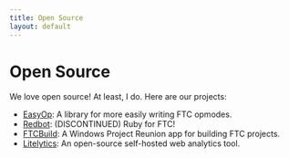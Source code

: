 ```yaml
---
title: Open Source
layout: default
---
```

# Open Source
We love open source! At least, I do. Here are our projects:
- [EasyOp](https://manchestermachinemakers.github.io/easyop): A library for more easily writing FTC opmodes.
- [Redbot](https://github.com/ManchesterMachineMakers/redbot): (DISCONTINUED) Ruby for FTC!
- [FTCBuild](https://github.com/ManchesterMachineMakers/FTCBuild): A Windows Project Reunion app for building FTC projects.
- [Litelytics](https://github.com/aleksrutins/litelytics): An open-source self-hosted web analytics tool.

